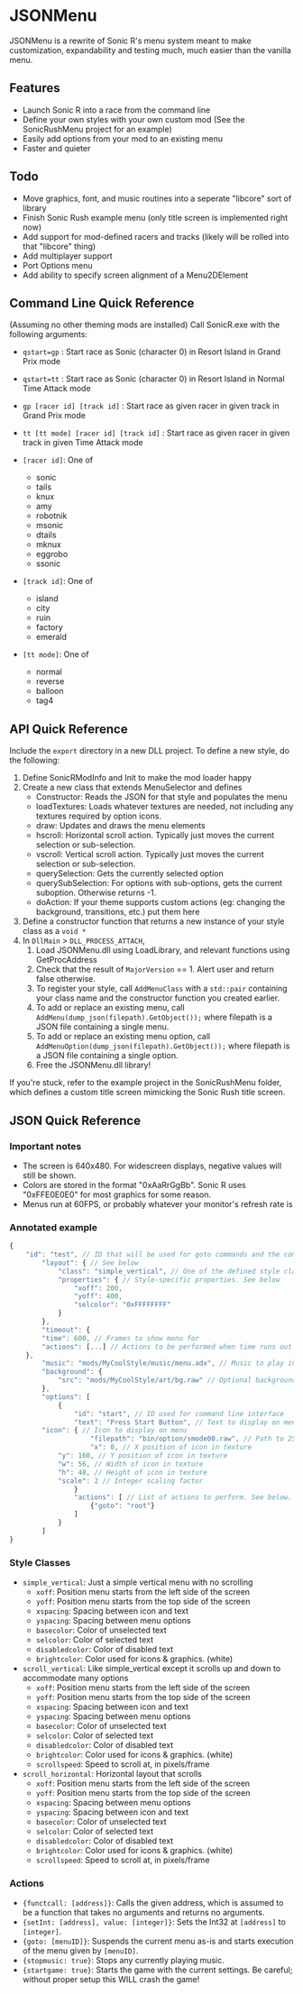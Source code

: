 JSONMenu
========

JSONMenu is a rewrite of Sonic R's menu system meant to make customization, expandability and testing much, much easier than the vanilla menu.

Features
--------

- Launch Sonic R into a race from the command line
- Define your own styles with your own custom mod (See the SonicRushMenu project for an example)
- Easily add options from your mod to an existing menu
- Faster and quieter

Todo
----

- Move graphics, font, and music routines into a seperate "libcore" sort of library
- Finish Sonic Rush example menu (only title screen is implemented right now)
- Add support for mod-defined racers and tracks (likely will be rolled into that "libcore" thing)
- Add multiplayer support
- Port Options menu
- Add ability to specify screen alignment of a Menu2DElement

Command Line Quick Reference
----------------------------
(Assuming no other theming mods are installed) Call SonicR.exe with the following arguments:

- `qstart=gp` : Start race as Sonic (character 0) in Resort Island in Grand Prix mode
- `qstart=tt` : Start race as Sonic (character 0) in Resort Island in Normal Time Attack mode
- `gp [racer id] [track id]` : Start race as given racer in given track in Grand Prix mode
- `tt [tt mode] [racer id] [track id]` : Start race as given racer in given track in given Time Attack mode

- `[racer id]`: One of
	- sonic
	- tails
	- knux
	- amy
	- robotnik
	- msonic
	- dtails
	- mknux
	- eggrobo
	- ssonic
- `[track id]`: One of
	- island
	- city
	- ruin
	- factory
	- emerald
- `[tt mode]`: One of
	- normal
	- reverse
	- balloon
	- tag4

API Quick Reference
-------------------
Include the `export` directory in a new DLL project. To define a new style, do the following:

1. Define SonicRModInfo and Init to make the mod loader happy
2. Create a new class that extends MenuSelector and defines
	- Constructor: Reads the JSON for that style and populates the menu
	- loadTextures: Loads whatever textures are needed, not including any textures required by option icons.
	- draw: Updates and draws the menu elements
	- hscroll: Horizontal scroll action. Typically just moves the current selection or sub-selection.
	- vscroll: Vertical scroll action. Typically just moves the current selection or sub-selection.
	- querySelection: Gets the currently selected option
	- querySubSelection: For options with sub-options, gets the current suboption. Otherwise returns -1.
	- doAction: If your theme supports custom actions (eg: changing the background, transitions, etc.) put them here
3. Define a constructor function that returns a new instance of your style class as a `void *`
4. In `DllMain` > `DLL_PROCESS_ATTACH`,
	1. Load JSONMenu.dll using LoadLibrary, and relevant functions using GetProcAddress
	2. Check that the result of `MajorVersion` == 1. Alert user and return false otherwise.
	3. To register your style, call `AddMenuClass` with a `std::pair` containing your class name and the constructor function you created earlier.
	4. To add or replace an existing menu, call `AddMenu(dump_json(filepath).GetObject());` where filepath is a JSON file containing a single menu.
	5. To add or replace an existing menu option, call `AddMenuOption(dump_json(filepath).GetObject());` where filepath is a JSON file containing a single option.
	6. Free the JSONMenu.dll library!

If you're stuck, refer to the example project in the SonicRushMenu folder, which defines a custom title screen mimicking the Sonic Rush title screen.

JSON Quick Reference
--------------------
### Important notes
- The screen is 640x480. For widescreen displays, negative values will still be shown.
- Colors are stored in the format "0xAaRrGgBb". Sonic R uses "0xFFE0E0E0" for most graphics for some reason.
- Menus run at 60FPS, or probably whatever your monitor's refresh rate is

### Annotated example
```javascript
{
	"id": "test", // ID that will be used for goto commands and the command line interface
        "layout": { // See below
            "class": "simple_vertical", // One of the defined style classes
            "properties": { // Style-specific properties. See below
                "xoff": 200,
                "yoff": 400,
                "selcolor": "0xFFFFFFFF"
            }
        },
        "timeout": {
		"time": 600, // Frames to show menu for
		"actions": [...] // Actions to be performed when time runs out. After all actions, returns to previous menu
	},
        "music": "mods/MyCoolStyle/music/menu.adx", // Music to play in ADS, OGG, BRTSM, etc.
        "background": {
            "src": "mods/MyCoolStyle/art/bg.raw" // Optional background to display. Can be in PNG or RAW. Must be 640x480.
        },
        "options": [
            {
                "id": "start", // ID used for command line interface
                "text": "Press Start Button", // Text to display on menu
		"icon": { // Icon to display on menu
                    "filepath": "bin/option/smode00.raw", // Path to 256x256 PNG or RAW texture to use
                    "x": 0, // X position of icon in texture
		    "y": 160, // Y position of icon in texture
		    "w": 56, // Width of icon in texture
		    "h": 48, // Height of icon in texture
		    "scale": 2 // Integer scaling factor
                }
                "actions": [ // List of actions to perform. See below.
                    {"goto": "root"}
                ]
            }
        ]
}
```

### Style Classes
- `simple_vertical`: Just a simple vertical menu with no scrolling
	- `xoff`: Position menu starts from the left side of the screen
	- `yoff`: Position menu starts from the top side of the screen
	- `xspacing`: Spacing between icon and text
	- `yspacing`: Spacing between menu options
	- `basecolor`: Color of unselected text
	- `selcolor`: Color of selected text
	- `disabledcolor`: Color of disabled text
	- `brightcolor`: Color used for icons & graphics. (white)
- `scroll_vertical`: Like simple_vertical except it scrolls up and down to accommodate many options
	- `xoff`: Position menu starts from the left side of the screen
	- `yoff`: Position menu starts from the top side of the screen
	- `xspacing`: Spacing between icon and text
	- `yspacing`: Spacing between menu options
	- `basecolor`: Color of unselected text
	- `selcolor`: Color of selected text
	- `disabledcolor`: Color of disabled text
	- `brightcolor`: Color used for icons & graphics. (white)
	- `scrollspeed`: Speed to scroll at, in pixels/frame
- `scroll_horizontal`: Horizontal layout that scrolls
	- `xoff`: Position menu starts from the left side of the screen
	- `yoff`: Position menu starts from the top side of the screen
	- `xspacing`: Spacing between menu options
	- `yspacing`: Spacing between icon and text
	- `basecolor`: Color of unselected text
	- `selcolor`: Color of selected text
	- `disabledcolor`: Color of disabled text
	- `brightcolor`: Color used for icons & graphics. (white)
	- `scrollspeed`: Speed to scroll at, in pixels/frame

### Actions
- `{functcall: [address]}`: Calls the given address, which is assumed to be a function that takes no arguments and returns no arguments.
- `{setInt: [address], value: [integer]}`: Sets the Int32 at `[address]` to `[integer]`.
- `{goto: [menuID]}`: Suspends the current menu as-is and starts execution of the menu given by `[menuID]`.
- `{stopmusic: true}`: Stops any currently playing music.
- `{startgame: true}`: Starts the game with the current settings. Be careful; without proper setup this WILL crash the game!